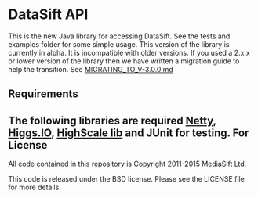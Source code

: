 DataSift API
============

This is the new Java library for accessing DataSift. See the tests and examples folder for some simple usage.
This version of the library is currently in alpha. It is incompatible with older versions. If you used a 2.x.x or lower version of the library then we have written a migration guide to help the transition.
See [MIGRATING_TO_V-3.0.0.md](MIGRATING_TO_V-3.0.0.md)

Requirements
------------

The following libraries are required [Netty](http://netty.io), [Higgs.IO](http://higgs.io), [HighScale lib](https://github.com/boundary/high-scale-lib) and JUnit for testing.
For
License
-------

All code contained in this repository is Copyright 2011-2015 MediaSift Ltd.

This code is released under the BSD license. Please see the LICENSE file for
more details.


